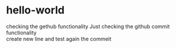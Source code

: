 # hello-world
checking the gethub functionality
Just checking the github commit functionality 
<br>
create new line and test again the commeit 
